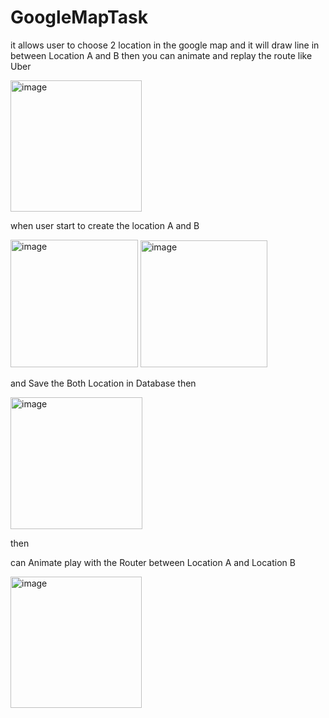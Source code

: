 # GoogleMapTask
it allows user to choose 2 location in the google map and it will draw line in between Location A and B then you can animate and replay the route like Uber 


<img width="210" alt="image" src="https://github.com/BirminghamDeveloper/GoogleMapTask/assets/120457374/d1e037e5-e848-4b4a-8533-096385e7ae8c">

when user start to create the location A and B

<img width="204" alt="image" src="https://github.com/BirminghamDeveloper/GoogleMapTask/assets/120457374/e09e76eb-a5f9-4da9-8b63-f84790f4a0fb">

<img width="203" alt="image" src="https://github.com/BirminghamDeveloper/GoogleMapTask/assets/120457374/3faa8d34-c92b-4ee4-a5b8-ebb068d2113f">

and Save the Both Location in Database then

<img width="211" alt="image" src="https://github.com/BirminghamDeveloper/GoogleMapTask/assets/120457374/4b19b7b0-1f68-461f-95ca-675dc6ce6f42">

then

can Animate play with the Router between Location A and Location B 

<img width="210" alt="image" src="https://github.com/BirminghamDeveloper/GoogleMapTask/assets/120457374/4f36fad0-e3ec-4bd5-bb6f-b06da798d255">


